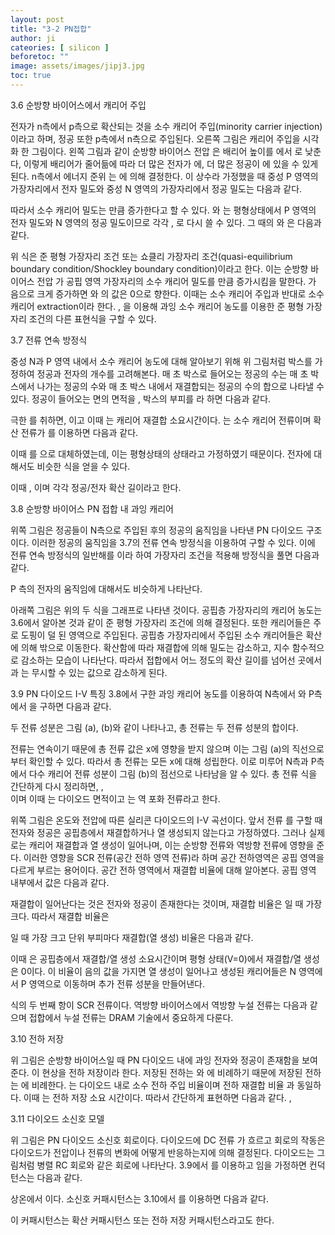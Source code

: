 ```yaml
---
layout: post
title: "3-2 PN접합"
author: ji
cateories: [ silicon ]
beforetoc: ""
image: assets/images/jipj3.jpg
toc: true
---
```


3.6 순방향 바이어스에서 캐리어 주입

전자가 n측에서 p측으로 확산되는 것을 소수 캐리어 주입(minority carrier injection)이라고 하며, 정공 또한 p측에서 n측으로 주입된다. 오른쪽 그림은 캐리어 주입을 시각화 한 그림이다. 왼쪽 그림과 같이 순방향 바이어스 전압 은 배리어 높이를 에서 로 낮춘다, 이렇게 배리어가 줄어듦에 따라 더 많은 전자가 에, 더 많은 정공이 에 있을 수 있게 된다. n측에서 에너지 준위 는 에 의해 결정한다. 이 상수라 가정했을 때 중성 P 영역의 가장자리에서 전자 밀도와 중성 N 영역의 가장자리에서 정공 밀도는 다음과 같다.
    


따라서 소수 캐리어 밀도는 만큼 증가한다고 할 수 있다. 와 는 평형상태에서 P 영역의 전자 밀도와 N 영역의 정공 밀도이므로 각각 , 로 다시 쓸 수 있다. 그 때의 와 은 다음과 같다.

 
위 식은 준 평형 가장자리 조건 또는 쇼클리 가장자리 조건(quasi-equilibrium boundary condition/Shockley boundary condition)이라고 한다. 이는 순방향 바이어스 전압 가 공핍 영역 가장자리의 소수 캐리어 밀도를 만큼 증가시킴을 말한다. 가 음으로 크게 증가하면 와 의 값은 0으로 향한다. 이때는 소수 캐리어 주입과 반대로 소수 캐리어 extraction이라 한다. , 을 이용해 과잉 소수 캐리어 농도를 이용한 준 평형 가장자리 조건의 다른 표현식을 구할 수 있다.


                  
3.7 전류 연속 방정식

중성 N과 P 영역 내에서 소수 캐리어 농도에 대해 알아보기 위해 위 그림처럼 박스를 가정하여 정공과 전자의 개수를 고려해본다. 매 초 박스로 들어오는 정공의 수는 매 초 박스에서 나가는 정공의 수와 매 초 박스 내에서 재결합되는 정공의 수의 합으로 나타낼 수 있다. 정공이 들어오는 면의 면적을 , 박스의 부피를 라 하면 다음과 같다.


극한 를 취하면,  이고 이때 는 캐리어 재결합 소요시간이다. 는 소수 캐리어 전류이며 확산 전류가 를 이용하면 다음과 같다.

이때 를 으로 대체하였는데, 이는 평형상태의 상태라고 가정하였기 때문이다. 전자에 대해서도 비슷한 식을 얻을 수 있다.

이때 , 이며 각각 정공/전자 확산 길이라고 한다. 

3.8 순방향 바이어스 PN 접합 내 과잉 캐리어

위쪽 그림은 정공들이 N측으로 주입된 후의 정공의 움직임을 나타낸 PN 다이오드 구조이다. 이러한 정공의 움직임을 3.7의 전류 연속 방정식을 이용하여 구할 수 있다. 이에 전류 연속 방정식의 일반해를 이라 하여 가장자리 조건을 적용해 방정식을 풀면 다음과 같다.

P 측의 전자의 움직임에 대해서도 비슷하게 나타난다. 

아래쪽 그림은 위의 두 식을 그래프로 나타낸 것이다. 공핍층 가장자리의 캐리어 농도는 3.6에서 알아본 것과 같이 준 평형 가장자리 조건에 의해 결정된다. 또한 캐리어들은 주로 도핑이 덜 된 영역으로 주입된다. 공핍층 가장자리에서 주입된 소수 캐리어들은 확산에 의해 밖으로 이동한다. 확산함에 따라 재결합에 의해 밀도는 감소하고, 지수 함수적으로 감소하는 모습이 나타난다. 따라서 접합에서 어느 정도의 확산 길이를 넘어선 곳에서 과 는 무시할 수 있는 값으로 감소하게 된다.

3.9 PN 다이오드 I-V 특징
 3.8에서 구한 과잉 캐리어 농도를 이용하여 N측에서 와 P측에서 을 구하면 다음과 같다.


두 전류 성분은 그림 (a), (b)와 같이 나타나고, 총 전류는 두 전류 성분의 합이다.

전류는 연속이기 때문에 총 전류 값은 x에 영향을 받지 않으며 이는 그림 (a)의  직선으로부터 확인할 수 있다. 따라서 총 전류는 모든 x에 대해 성립한다. 이로 미루어 N측과 P측에서 다수 캐리어 전류 성분이 그림 (b)의 점선으로 나타남을 알 수 있다. 총 전류 식을 간단하게 다시 정리하면,
   ,   
이며 이때 는 다이오드 면적이고 는 역 포화 전류라고 한다. 

위쪽 그림은 온도와 전압에 따른 실리콘 다이오드의 I-V 곡선이다. 앞서 전류 를 구할 때 전자와 정공은 공핍층에서 재결합하거나 열 생성되지 않는다고 가정하였다. 그러나 실제로는 캐리어 재결합과 열 생성이 일어나며, 이는 순방향 전류와 역방향 전류에 영향을 준다. 이러한 영향을 SCR 전류(공간 전하 영역 전류)라 하며 공간 전하영역은 공핍 영역을 다르게 부르는 용어이다. 공간 전하 영역에서 재결합 비율에 대해 알아본다. 공핍 영역 내부에서 값은 다음과 같다.

재결합이 일어난다는 것은 전자와 정공이 존재한다는 것이며, 재결합 비율은 일 때 가장 크다. 따라서 재결합 비율은

일 때 가장 크고 단위 부피마다 재결합(열 생성) 비율은 다음과 같다.

이때 은 공핍층에서 재결합/열 생성 소요시간이며 평형 상태(V=0)에서 재결합/열 생성은 0이다. 이 비율이 음의 값을 가지면 열 생성이 일어나고 생성된 캐리어들은 N 영역에서 P 영역으로 이동하며 추가 전류 성분을 만들어낸다.

식의 두 번째 항이 SCR 전류이다. 역방향 바이어스에서 역방향 누설 전류는 다음과 같으며 접합에서 누설 전류는 DRAM 기술에서 중요하게 다룬다.


3.10 전하 저장

위 그림은 순방향 바이어스일 때 PN 다이오드 내에 과잉 전자와 정공이 존재함을 보여준다. 이 현상을 전하 저장이라 한다. 저장된 전하는 와 에 비례하기 때문에 저장된 전하 는 에 비례한다. 는 다이오드 내로 소수 전하 주입 비율이며 전하 재결합 비율 과 동일하다. 이때 는 전하 저장 소요 시간이다. 따라서 간단하게 표현하면 다음과 같다.
  ,   
 




3.11 다이오드 소신호 모델

위 그림은 PN 다이오드 소신호 회로이다. 다이오드에 DC 전류 가 흐르고 회로의 작동은 다이오드가 전압이나 전류의 변화에 어떻게 반응하는지에 의해 결정된다. 다이오드는 그림처럼 병렬 RC 회로와 같은 회로에 나타난다. 3.9에서 를 이용하고 임을 가정하면 컨덕턴스는 다음과 같다.

상온에서 이다. 소신호 커패시턴스는 3.10에서 를 이용하면 다음과 같다. 

이 커패시턴스는 확산 커패시턴스 또는 전하 저장 커패시턴스라고도 한다.






